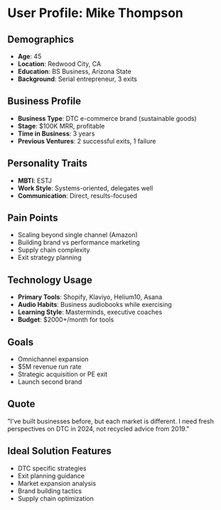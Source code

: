 # User Profile: Mike Thompson

## Demographics
- **Age**: 45
- **Location**: Redwood City, CA
- **Education**: BS Business, Arizona State
- **Background**: Serial entrepreneur, 3 exits

## Business Profile
- **Business Type**: DTC e-commerce brand (sustainable goods)
- **Stage**: $100K MRR, profitable
- **Time in Business**: 3 years
- **Previous Ventures**: 2 successful exits, 1 failure

## Personality Traits
- **MBTI**: ESTJ
- **Work Style**: Systems-oriented, delegates well
- **Communication**: Direct, results-focused

## Pain Points
- Scaling beyond single channel (Amazon)
- Building brand vs performance marketing
- Supply chain complexity
- Exit strategy planning

## Technology Usage
- **Primary Tools**: Shopify, Klaviyo, Helium10, Asana
- **Audio Habits**: Business audiobooks while exercising
- **Learning Style**: Masterminds, executive coaches
- **Budget**: $2000+/month for tools

## Goals
- Omnichannel expansion
- $5M revenue run rate
- Strategic acquisition or PE exit
- Launch second brand

## Quote
"I've built businesses before, but each market is different. I need fresh perspectives on DTC in 2024, not recycled advice from 2019."

## Ideal Solution Features
- DTC specific strategies
- Exit planning guidance
- Market expansion analysis
- Brand building tactics
- Supply chain optimization
